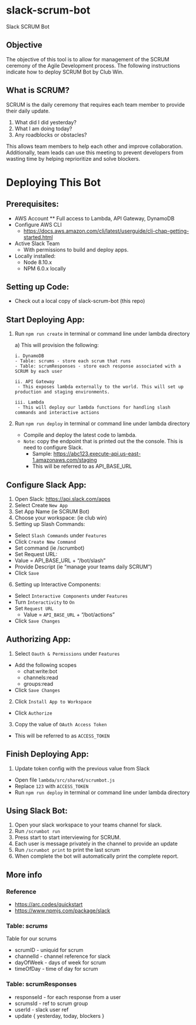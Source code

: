 # slack-scrum-bot
Slack SCRUM Bot


## Objective
The objective of this tool is to allow for management of the SCRUM ceremony of the Agile Development process.
The following instructions indicate how to deploy SCRUM Bot by Club Win.

## What is SCRUM?

SCRUM is the daily ceremony that requires each team member to provide their daily update.

1. What did I did yesterday?
2. What I am doing today?
3. Any roadblocks or obstacles?

This allows team members to help each other and improve collaboration. Additionally, team leads can use this meeting to prevent developers from wasting time by helping reprioritize and solve blockers.

# Deploying This Bot

## Prerequisites:
* AWS Account 
** Full access to Lambda, API Gateway, DynamoDB
* Configure AWS CLI
  * https://docs.aws.amazon.com/cli/latest/userguide/cli-chap-getting-started.html
* Active Slack Team
  * With permissions to build and deploy apps.
* Locally installed:
  * Node 8.10.x 
  * NPM 6.0.x locally 

## Setting up Code:
* Check out a local copy of slack-scrum-bot (this repo)

## Start Deploying App:
1) Run `npm run create` in terminal or command line under lambda directory
   
   a) This will provision the following:
   
       i. DynamoDB
       - Table: scrums - store each scrum that runs
       - Table: scrumResponses - store each response associated with a SCRUM by each user

       ii. API Gateway
        - This exposes lambda externally to the world. This will set up production and staging environments.

       iii. Lambda
        - This will deploy our lambda functions for handling slash commands and interactive actions

2) Run `npm run deploy` in terminal or command line under lambda directory

   * Compile and deploy the latest code to lambda.
   * `Note`: copy the endpoint that is printed out the the console. This is need to configure Slack.
       - Sample: https://abc123.execute-api.us-east-1.amazonaws.com/staging
       - This will be referred to as API_BASE_URL

## Configure Slack App:
1) Open Slack: https://api.slack.com/apps
2) Select Create `New App`
3) Set App Name (ie SCRUM Bot)
4) Choose your workspace: (ie club win)
5) Setting up Slash Commands:
 * Select `Slash Commands` under `Features`
 * Click `Create New Command`
 * Set command (ie /scrumbot)
 * Set Request URL:
 * Value = API_BASE_URL + “/bot/slash”
 * Provide Descript (ie “manage your teams daily SCRUM”)
 * Click `Save`
6) Setting up Interactive Components:
 * Select `Interactive Components` under `Features`
 * Turn `Interactivity` to `On`
 * Set `Request URL`
   * Value = `API_BASE_URL` + “/bot/actions”
 * Click `Save Changes`

## Authorizing App:
1) Select `Oauth & Permissions` under `Features`
 * Add the following scopes
   * chat:write:bot
   * channels:read
   * groups:read
 * Click `Save Changes`
2) Click `Install App to Workspace`
 * Click `Authorize`
3) Copy the value of `OAuth Access Token`
 * This will be referred to as `ACCESS_TOKEN`

## Finish Deploying App:
1) Update token config with the previous value from Slack
 * Open file `lambda/src/shared/scrumbot.js`
 * Replace `123` with `ACCESS_TOKEN`
 * Run `npm run deploy` in terminal or command line under lambda directory

## Using Slack Bot:
1) Open your slack workspace to your teams channel for slack.
2) Run `/scrumbot run`
3) Press start to start interviewing for SCRUM.
4) Each user is message privately in the channel to provide an update
5) Run `/scrumbot print` to print the last scrum
6) When complete the bot will automatically print the complete report.





## More info

### Reference 
 * https://arc.codes/quickstart
 * https://www.npmjs.com/package/slack

### Table: *scrums*
Table for our scrums
* scrumID - uniquid for scrum
* channelId - channel reference for slack
* dayOfWeek - days of week for scrum
* timeOfDay - time of day for scrum

### Table: scrumResponses
* responseId - for each response from a user
* scrumsId - ref to scrum group
* userId - slack user ref
* update { yesterday, today, blockers }